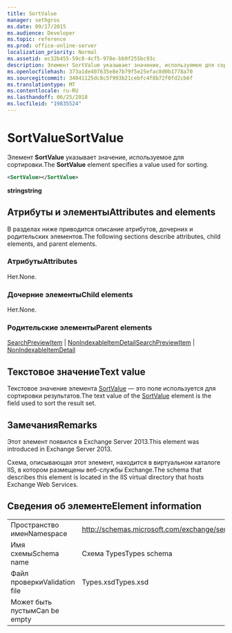```yaml
---
title: SortValue
manager: sethgros
ms.date: 09/17/2015
ms.audience: Developer
ms.topic: reference
ms.prod: office-online-server
localization_priority: Normal
ms.assetid: ec32b455-59c8-4cf5-978e-bb9f255bc93c
description: Элемент SortValue указывает значение, используемое для сортировки.
ms.openlocfilehash: 373a1de407635e8e7b79f5e25efac8d0b1778a70
ms.sourcegitcommit: 34041125dc8c5f993b21cebfc4f8b72f0fd2cb6f
ms.translationtype: MT
ms.contentlocale: ru-RU
ms.lasthandoff: 06/25/2018
ms.locfileid: "19835524"
---
```

# <a name="sortvalue"></a><span data-ttu-id="9c5d0-103">SortValue</span><span class="sxs-lookup"><span data-stu-id="9c5d0-103">SortValue</span></span>

<span data-ttu-id="9c5d0-104">Элемент **SortValue** указывает значение, используемое для сортировки.</span><span class="sxs-lookup"><span data-stu-id="9c5d0-104">The **SortValue** element specifies a value used for sorting.</span></span> 
  
```XML
<SortValue></SortValue>
```

 <span data-ttu-id="9c5d0-105">**string**</span><span class="sxs-lookup"><span data-stu-id="9c5d0-105">**string**</span></span>
## <a name="attributes-and-elements"></a><span data-ttu-id="9c5d0-106">Атрибуты и элементы</span><span class="sxs-lookup"><span data-stu-id="9c5d0-106">Attributes and elements</span></span>

<span data-ttu-id="9c5d0-107">В разделах ниже приводится описание атрибутов, дочерних и родительских элементов.</span><span class="sxs-lookup"><span data-stu-id="9c5d0-107">The following sections describe attributes, child elements, and parent elements.</span></span>
  
### <a name="attributes"></a><span data-ttu-id="9c5d0-108">Атрибуты</span><span class="sxs-lookup"><span data-stu-id="9c5d0-108">Attributes</span></span>

<span data-ttu-id="9c5d0-109">Нет.</span><span class="sxs-lookup"><span data-stu-id="9c5d0-109">None.</span></span>
  
### <a name="child-elements"></a><span data-ttu-id="9c5d0-110">Дочерние элементы</span><span class="sxs-lookup"><span data-stu-id="9c5d0-110">Child elements</span></span>

<span data-ttu-id="9c5d0-111">Нет.</span><span class="sxs-lookup"><span data-stu-id="9c5d0-111">None.</span></span>
  
### <a name="parent-elements"></a><span data-ttu-id="9c5d0-112">Родительские элементы</span><span class="sxs-lookup"><span data-stu-id="9c5d0-112">Parent elements</span></span>

<span data-ttu-id="9c5d0-113">[SearchPreviewItem](searchpreviewitem.md) | [NonIndexableItemDetail](nonindexableitemdetail.md)</span><span class="sxs-lookup"><span data-stu-id="9c5d0-113">[SearchPreviewItem](searchpreviewitem.md) | [NonIndexableItemDetail](nonindexableitemdetail.md)</span></span>
  
## <a name="text-value"></a><span data-ttu-id="9c5d0-114">Текстовое значение</span><span class="sxs-lookup"><span data-stu-id="9c5d0-114">Text value</span></span>

<span data-ttu-id="9c5d0-115">Текстовое значение элемента [SortValue](sortvalue.md) — это поле используется для сортировки результатов.</span><span class="sxs-lookup"><span data-stu-id="9c5d0-115">The text value of the [SortValue](sortvalue.md) element is the field used to sort the result set.</span></span> 
  
## <a name="remarks"></a><span data-ttu-id="9c5d0-116">Замечания</span><span class="sxs-lookup"><span data-stu-id="9c5d0-116">Remarks</span></span>

<span data-ttu-id="9c5d0-117">Этот элемент появился в Exchange Server 2013.</span><span class="sxs-lookup"><span data-stu-id="9c5d0-117">This element was introduced in Exchange Server 2013.</span></span>
  
<span data-ttu-id="9c5d0-118">Схема, описывающая этот элемент, находится в виртуальном каталоге IIS, в котором размещены веб-службы Exchange.</span><span class="sxs-lookup"><span data-stu-id="9c5d0-118">The schema that describes this element is located in the IIS virtual directory that hosts Exchange Web Services.</span></span>
  
## <a name="element-information"></a><span data-ttu-id="9c5d0-119">Сведения об элементе</span><span class="sxs-lookup"><span data-stu-id="9c5d0-119">Element information</span></span>

|||
|:-----|:-----|
|<span data-ttu-id="9c5d0-120">Пространство имен</span><span class="sxs-lookup"><span data-stu-id="9c5d0-120">Namespace</span></span>  <br/> |http://schemas.microsoft.com/exchange/services/2006/types  <br/> |
|<span data-ttu-id="9c5d0-121">Имя схемы</span><span class="sxs-lookup"><span data-stu-id="9c5d0-121">Schema name</span></span>  <br/> |<span data-ttu-id="9c5d0-122">Схема Types</span><span class="sxs-lookup"><span data-stu-id="9c5d0-122">Types schema</span></span>  <br/> |
|<span data-ttu-id="9c5d0-123">Файл проверки</span><span class="sxs-lookup"><span data-stu-id="9c5d0-123">Validation file</span></span>  <br/> |<span data-ttu-id="9c5d0-124">Types.xsd</span><span class="sxs-lookup"><span data-stu-id="9c5d0-124">Types.xsd</span></span>  <br/> |
|<span data-ttu-id="9c5d0-125">Может быть пустым</span><span class="sxs-lookup"><span data-stu-id="9c5d0-125">Can be empty</span></span>  <br/> ||
   

